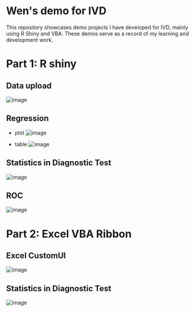 # Wen's demo for IVD
This repository showcases demo projects I have developed for IVD, mainly using R Shiny and VBA. These demos serve as a record of my learning and development work.

# Part 1: R shiny
## Data upload
![image](https://github.com/user-attachments/assets/c62eafc0-99cb-4bf0-8b2e-47c7ff777b45)

## Regression
- plot
![image](https://github.com/user-attachments/assets/10473c08-6fee-4a77-a33a-5c042f42e5f8)

- table
![image](https://github.com/user-attachments/assets/2c7baddc-8271-42d7-b022-a9cf3109a610)


## Statistics in Diagnostic Test
![image](https://github.com/user-attachments/assets/ce98c541-15c1-4cac-901b-cfe03e9d7dc3)

## ROC
![image](https://github.com/user-attachments/assets/be661e2c-489d-42bf-80b8-2557f9c69dd0)

# Part 2: Excel VBA Ribbon

## Excel CustomUI
![image](https://github.com/user-attachments/assets/4c24dfe4-e97b-4ef0-9e6a-87ed1c2db2c5)

## Statistics in Diagnostic Test
![image](https://github.com/user-attachments/assets/59048a05-1e0d-4c50-85c3-c3df9e2cdf0b)


